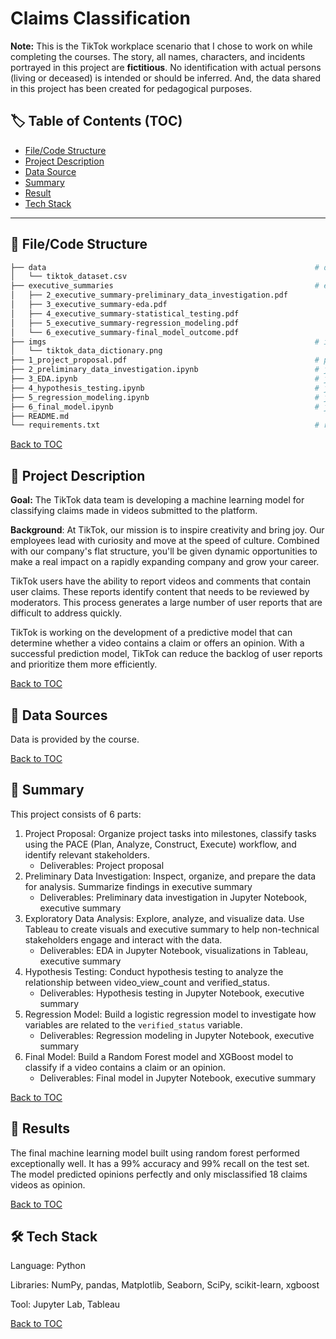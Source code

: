 # Claims Classification

**Note:** This is the TikTok workplace scenario that I chose to work on while completing the courses. The story, all names, characters, and incidents portrayed in this project are **fictitious**. No identification with actual persons (living or deceased) is intended or should be inferred. And, the data shared in this project has been created for pedagogical purposes.

## :label: Table of Contents (TOC)
- [File/Code Structure](#open_file_folder-filecode-structure)
- [Project Description](#memo-project-description)
- [Data Source](#mag_right-data-source)
- [Summary](#open_book-summary)
- [Result](#dart-result)
- [Tech Stack](#hammer_and_wrench-tech-stack)

---

## :open_file_folder: File/Code Structure

```bash
├── data                                                            # data folder
│   └── tiktok_dataset.csv
├── executive_summaries                                             # executive summaries folder
│   ├── 2_executive_summary-preliminary_data_investigation.pdf          # preliminary data investigation
│   ├── 3_executive_summary-eda.pdf                                     # EDA
│   ├── 4_executive_summary-statistical_testing.pdf                     # statistical testing
│   ├── 5_executive_summary-regression_modeling.pdf                     # regression modeling
│   └── 6_executive_summary-final_model_outcome.pdf                     # final model outcome
├── imgs                                                            # image folder
│   └── tiktok_data_dictionary.png
├── 1_project_proposal.pdf                                          # project proposal
├── 2_preliminary_data_investigation.ipynb                          # jupyter notebook for preliminary data investigation
├── 3_EDA.ipynb                                                     # jupyter notebook for exploratory data analysis (EDA)
├── 4_hypothesis_testing.ipynb                                      # jupyter notebook for hypothesis testing
├── 5_regression_modeling.ipynb                                     # jupyter notebook for regression model
├── 6_final_model.ipynb                                             # jupyter notebook for final model
├── README.md
└── requirements.txt                                                # required libraries (environment)
```

[Back to TOC](#label-table-of-contents-toc)

## :memo: Project Description

**Goal:** The TikTok data team is developing a machine learning model for classifying claims made in videos submitted to the platform.

**Background**: At TikTok, our mission is to inspire creativity and bring joy. Our employees lead with curiosity and move at the speed of culture. Combined with our company's flat structure, you'll be given dynamic opportunities to make a real impact on a rapidly expanding company and grow your career.

TikTok users have the ability to report videos and comments that contain user claims. These reports identify content that needs to be reviewed by moderators. This process generates a large number of user reports that are difficult to address quickly. 

TikTok is working on the development of a predictive model that can determine whether a video contains a claim or offers an opinion. With a successful prediction model, TikTok can reduce the backlog of user reports and prioritize them more efficiently.

[Back to TOC](#label-table-of-contents-toc)

## :mag_right: Data Sources

Data is provided by the course.

[Back to TOC](#label-table-of-contents-toc)

## :open_book: Summary

This project consists of 6 parts:

1. Project Proposal: Organize project tasks into milestones, classify tasks using the PACE (Plan, Analyze, Construct, Execute) workflow, and identify relevant stakeholders.
    - Deliverables: Project proposal
2. Preliminary Data Investigation: Inspect, organize, and prepare the data for analysis. Summarize findings in executive summary
    - Deliverables: Preliminary data investigation in Jupyter Notebook, executive summary
3. Exploratory Data Analysis: Explore, analyze, and visualize data. Use Tableau to create visuals and executive summary to help non-technical stakeholders engage and interact with the data.
    - Deliverables: EDA in Jupyter Notebook, visualizations in Tableau, executive summary
4. Hypothesis Testing: Conduct hypothesis testing to analyze the relationship between video_view_count and verified_status.
    - Deliverables: Hypothesis testing in Jupyter Notebook, executive summary
5. Regression Model: Build a logistic regression model to investigate how variables are related to the `verified_status` variable.
    - Deliverables: Regression modeling in Jupyter Notebook, executive summary
6. Final Model: Build a Random Forest model and XGBoost model to classify if a video contains a claim or an opinion.
    - Deliverables: Final model in Jupyter Notebook, executive summary

[Back to TOC](#label-table-of-contents-toc)

## :dart: Results

The final machine learning model built using random forest performed exceptionally well. It has a 99% accuracy and 99% recall on the test set. The model predicted opinions perfectly and only misclassified 18 claims videos as opinion.

[Back to TOC](#label-table-of-contents-toc)

## :hammer_and_wrench: Tech Stack

Language: Python

Libraries: NumPy, pandas, Matplotlib, Seaborn, SciPy, scikit-learn, xgboost

Tool: Jupyter Lab, Tableau

[Back to TOC](#label-table-of-contents-toc)
